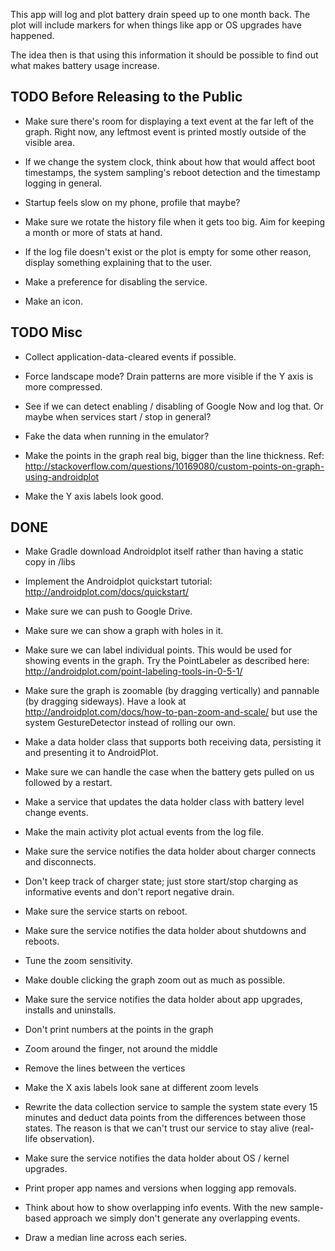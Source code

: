 This app will log and plot battery drain speed up to one month
back. The plot will include markers for when things like app or OS
upgrades have happened.

The idea then is that using this information it should be possible to
find out what makes battery usage increase.

TODO Before Releasing to the Public
-----------------------------------
* Make sure there's room for displaying a text event at the far left of
the graph. Right now, any leftmost event is printed mostly outside of the
visible area.

* If we change the system clock, think about how that would affect
boot timestamps, the system sampling's reboot detection and the timestamp
logging in general.

* Startup feels slow on my phone, profile that maybe?

* Make sure we rotate the history file when it gets too big. Aim for
keeping a month or more of stats at hand.

* If the log file doesn't exist or the plot is empty for some other
reason, display something explaining that to the user.

* Make a preference for disabling the service.

* Make an icon.

TODO Misc
---------
* Collect application-data-cleared events if possible.

* Force landscape mode? Drain patterns are more visible if the Y axis
is more compressed.

* See if we can detect enabling / disabling of Google Now and log
that. Or maybe when services start / stop in general?

* Fake the data when running in the emulator?

* Make the points in the graph real big, bigger than the line thickness.
Ref: <http://stackoverflow.com/questions/10169080/custom-points-on-graph-using-androidplot>

* Make the Y axis labels look good.

DONE
----
* Make Gradle download Androidplot itself rather than having a static
copy in /libs

* Implement the Androidplot quickstart tutorial:
<http://androidplot.com/docs/quickstart/>

* Make sure we can push to Google Drive.

* Make sure we can show a graph with holes in it.

* Make sure we can label individual points. This would be used for
showing events in the graph. Try the PointLabeler as described here:
<http://androidplot.com/point-labeling-tools-in-0-5-1/>

* Make sure the graph is zoomable (by dragging vertically) and
pannable (by dragging sideways). Have a look at
<http://androidplot.com/docs/how-to-pan-zoom-and-scale/> but use the
system GestureDetector instead of rolling our own.

* Make a data holder class that supports both receiving data,
persisting it and presenting it to AndroidPlot.

* Make sure we can handle the case when the battery gets pulled on us
followed by a restart.

* Make a service that updates the data holder class with battery level
change events.

* Make the main activity plot actual events from the log file.

* Make sure the service notifies the data holder about charger connects
and disconnects.

* Don't keep track of charger state; just store start/stop charging as
informative events and don't report negative drain.

* Make sure the service starts on reboot.

* Make sure the service notifies the data holder about shutdowns and
reboots.

* Tune the zoom sensitivity.

* Make double clicking the graph zoom out as much as possible.

* Make sure the service notifies the data holder about app upgrades,
installs and uninstalls.

* Don't print numbers at the points in the graph

* Zoom around the finger, not around the middle

* Remove the lines between the vertices

* Make the X axis labels look sane at different zoom levels

* Rewrite the data collection service to sample the system state
every 15 minutes and deduct data points from the differences between
those states. The reason is that we can't trust our service to stay
alive (real-life observation).

* Make sure the service notifies the data holder about OS / kernel
upgrades.

* Print proper app names and versions when logging app removals.

* Think about how to show overlapping info events. With the new
sample-based approach we simply don't generate any overlapping
events.

* Draw a median line across each series.
